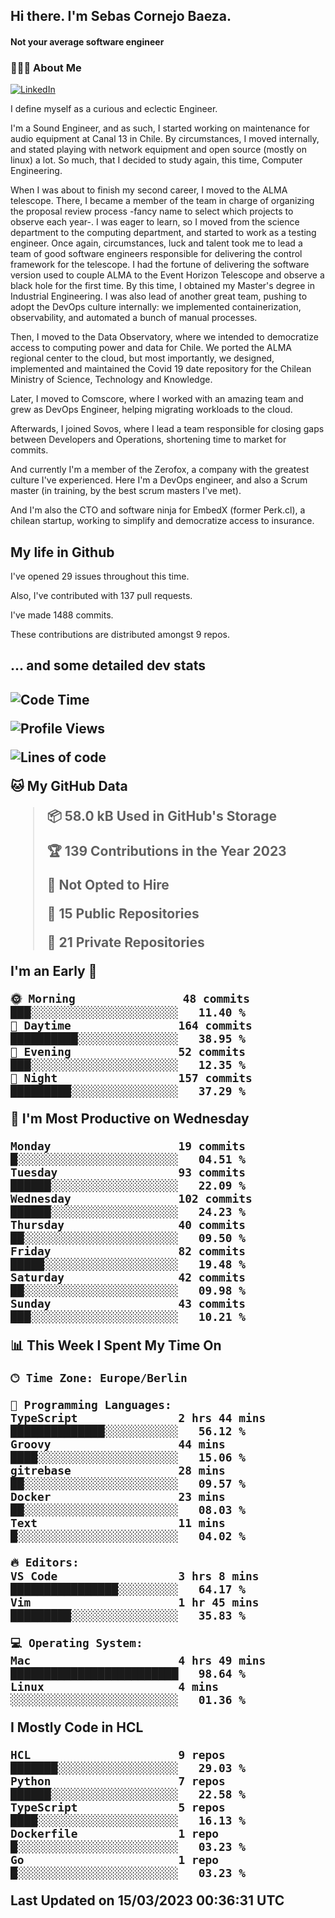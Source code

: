 <h2> Hi there.  I'm Sebas Cornejo Baeza.</h2>
<h4> Not your average software engineer</h4>
<h3> 👨🏻‍💻 About Me </h3>
<a href="http://linkedin.com/in/sebastian-cornejo-baeza/"><img alt="LinkedIn" src="https://img.shields.io/badge/Sebas%20Cornejo%20-informational?style=appveyor&logo=linkedin"></a>


I define myself as a curious and eclectic Engineer.

I'm a Sound Engineer, and as such, I started working on maintenance for audio equipment at Canal 13 in Chile.
By circumstances, I moved internally, and stated playing with network equipment and open source (mostly on linux) 
a lot. So much, that I decided to study again, this time, Computer Engineering.

When I was about to finish my second career, I moved to the ALMA telescope. There, I became a member of the team
in charge of organizing the proposal review process -fancy name to select which projects to observe each year-. 
I was eager to learn, so I moved from the science department to the computing department, and started to work as 
a testing engineer. Once again, circumstances, luck and talent took me to lead a team of good software engineers 
responsible for delivering the control framework for the telescope. I had the fortune of delivering the software
version used to couple ALMA to the Event Horizon Telescope and observe a black hole for the first time.
By this time, I obtained my Master's degree in Industrial Engineering.
I was also lead of another great team, pushing to adopt the DevOps culture internally: we implemented containerization, observability, and automated a bunch of manual processes.

Then, I moved to the Data Observatory, where we intended to democratize access to computing power
and data for Chile. We ported the ALMA regional center to the cloud, but most importantly, we designed, implemented
and maintained the Covid 19 date repository for the Chilean Ministry of Science, Technology and Knowledge.

Later, I moved to Comscore, where I worked with an amazing team and grew as DevOps Engineer, helping migrating workloads to the cloud.

Afterwards, I joined Sovos, where I lead a team responsible for closing gaps between Developers and Operations, shortening time to market for commits.

And currently I'm a member of the Zerofox, a company with the greatest culture I've experienced. Here I'm a DevOps
engineer, and also a Scrum master (in training, by the best scrum masters I've met).
 
And I'm also the CTO and software ninja for EmbedX (former Perk.cl), a chilean startup, working to simplify and democratize access to insurance.

<h2> My life in Github </h2>

I've opened 29 issues throughout this time.

Also, I've contributed with 137 pull requests.

I've made 1488 commits.

These contributions are distributed amongst 9 repos.

<h2>... and some detailed dev stats<h2>

<!--START_SECTION:waka-->
![Code Time](http://img.shields.io/badge/Code%20Time-289%20hrs%2042%20mins-blue)

![Profile Views](http://img.shields.io/badge/Profile%20Views-1-blue)

![Lines of code](https://img.shields.io/badge/From%20Hello%20World%20I%27ve%20Written-595.9%20thousand%20lines%20of%20code-blue)

**🐱 My GitHub Data** 

> 📦 58.0 kB Used in GitHub's Storage 
 > 
> 🏆 139 Contributions in the Year 2023
 > 
> 🚫 Not Opted to Hire
 > 
> 📜 15 Public Repositories 
 > 
> 🔑 21 Private Repositories 
 > 
**I'm an Early 🐤** 

```text
🌞 Morning                48 commits          ███░░░░░░░░░░░░░░░░░░░░░░   11.40 % 
🌆 Daytime                164 commits         ██████████░░░░░░░░░░░░░░░   38.95 % 
🌃 Evening                52 commits          ███░░░░░░░░░░░░░░░░░░░░░░   12.35 % 
🌙 Night                  157 commits         █████████░░░░░░░░░░░░░░░░   37.29 % 
```
📅 **I'm Most Productive on Wednesday** 

```text
Monday                   19 commits          █░░░░░░░░░░░░░░░░░░░░░░░░   04.51 % 
Tuesday                  93 commits          ██████░░░░░░░░░░░░░░░░░░░   22.09 % 
Wednesday                102 commits         ██████░░░░░░░░░░░░░░░░░░░   24.23 % 
Thursday                 40 commits          ██░░░░░░░░░░░░░░░░░░░░░░░   09.50 % 
Friday                   82 commits          █████░░░░░░░░░░░░░░░░░░░░   19.48 % 
Saturday                 42 commits          ██░░░░░░░░░░░░░░░░░░░░░░░   09.98 % 
Sunday                   43 commits          ███░░░░░░░░░░░░░░░░░░░░░░   10.21 % 
```


📊 **This Week I Spent My Time On** 

```text
🕑︎ Time Zone: Europe/Berlin

💬 Programming Languages: 
TypeScript               2 hrs 44 mins       ██████████████░░░░░░░░░░░   56.12 % 
Groovy                   44 mins             ████░░░░░░░░░░░░░░░░░░░░░   15.06 % 
gitrebase                28 mins             ██░░░░░░░░░░░░░░░░░░░░░░░   09.57 % 
Docker                   23 mins             ██░░░░░░░░░░░░░░░░░░░░░░░   08.03 % 
Text                     11 mins             █░░░░░░░░░░░░░░░░░░░░░░░░   04.02 % 

🔥 Editors: 
VS Code                  3 hrs 8 mins        ████████████████░░░░░░░░░   64.17 % 
Vim                      1 hr 45 mins        █████████░░░░░░░░░░░░░░░░   35.83 % 

💻 Operating System: 
Mac                      4 hrs 49 mins       █████████████████████████   98.64 % 
Linux                    4 mins              ░░░░░░░░░░░░░░░░░░░░░░░░░   01.36 % 
```

**I Mostly Code in HCL** 

```text
HCL                      9 repos             ███████░░░░░░░░░░░░░░░░░░   29.03 % 
Python                   7 repos             ██████░░░░░░░░░░░░░░░░░░░   22.58 % 
TypeScript               5 repos             ████░░░░░░░░░░░░░░░░░░░░░   16.13 % 
Dockerfile               1 repo              █░░░░░░░░░░░░░░░░░░░░░░░░   03.23 % 
Go                       1 repo              █░░░░░░░░░░░░░░░░░░░░░░░░   03.23 % 
```




 Last Updated on 15/03/2023 00:36:31 UTC
<!--END_SECTION:waka-->
